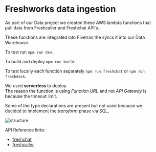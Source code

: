 # Freshworks data ingestion

As part of our Data project we created these AWS lambda functions that pull data from Freshcaller and Freshchat API's.

These functions are integrated into Fivetran the syncs it into our Data Warehouse.

To test run `npm run dev`.

To build and deploy `npm run build`.

To test locally each function separately `npm run freshchat` or `npm run freshdesk`.

We used **serverless** to deploy.  
The reason the function is using _Function URL_ and not _API Gateway_ is because the timeout limit.

Some of the type declarations are present but not used because we decided to implement the _transform_ phase via SQL.

![structure](https://user-images.githubusercontent.com/6177147/167793011-41cdf228-1eed-4cf2-be04-4d72a0aacef7.svg)

API Reference links:

- [freshchat](https://developers.freshchat.com/api/)
- [freshcaller](https://developers.freshcaller.com/api/)
